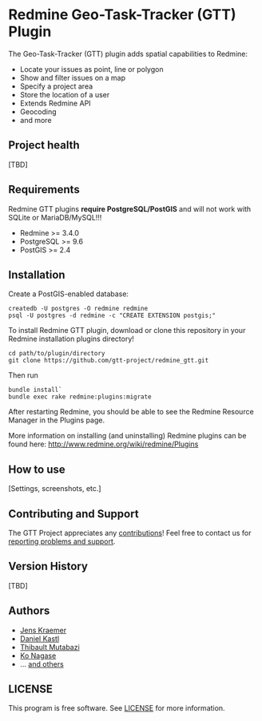 # Redmine Geo-Task-Tracker (GTT) Plugin

The Geo-Task-Tracker (GTT) plugin adds spatial capabilities to Redmine:

- Locate your issues as point, line or polygon
- Show and filter issues on a map
- Specify a project area
- Store the location of a user
- Extends Redmine API
- Geocoding
- and more

## Project health

[TBD]

## Requirements

Redmine GTT plugins **require PostgreSQL/PostGIS** and will not work with SQLite or MariaDB/MySQL!!!

- Redmine >= 3.4.0
- PostgreSQL >= 9.6
- PostGIS >= 2.4

## Installation

Create a PostGIS-enabled database:

```
createdb -U postgres -O redmine redmine
psql -U postgres -d redmine -c "CREATE EXTENSION postgis;"
```

To install Redmine GTT plugin, download or clone this repository in your Redmine installation plugins directory!

```
cd path/to/plugin/directory
git clone https://github.com/gtt-project/redmine_gtt.git
```

Then run

```
bundle install`
bundle exec rake redmine:plugins:migrate
```

After restarting Redmine, you should be able to see the Redmine Resource Manager in the Plugins page.

More information on installing (and uninstalling) Redmine plugins can be found here: http://www.redmine.org/wiki/redmine/Plugins

## How to use

[Settings, screenshots, etc.]

## Contributing and Support

The GTT Project appreciates any [contributions](https://github.com/gtt-project/.github/blob/main/CONTRIBUTING.md)! Feel free to contact us for [reporting problems and support](https://github.com/gtt-project/.github/blob/main/CONTRIBUTING.md).

## Version History

[TBD]

## Authors

  - [Jens Kraemer](https://github.com/jkraemer)
  - [Daniel Kastl](https://github.com/dkastl)
  - [Thibault Mutabazi](https://github.com/eyewritecode)
  - [Ko Nagase](https://github.com/sanak)
  - ... [and others](https://github.com/gtt-project/redmine_gtt/graphs/contributors)

## LICENSE

This program is free software. See [LICENSE](LICENSE) for more information.
